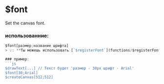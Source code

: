 # $font
Set the canvas font.

### использованние:
```js
$font[размер;название шрифта]
> 💡: **Ты можешь использовать [`$registerFont`](functions/$registerFont.md) для регистрации кастом шрифтов.**

### пример:
```js
$drawText[...] // Текст будет 'размер - 30px шрифт - Arial'
$font[30;Arial]
$createCanvas[512;512]
```
